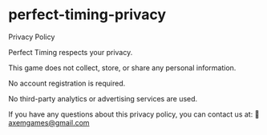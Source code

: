 # perfect-timing-privacy
Privacy Policy

Perfect Timing respects your privacy.

This game does not collect, store, or share any personal information.

No account registration is required.

No third-party analytics or advertising services are used.

If you have any questions about this privacy policy, you can contact us at: 📧 axemgames@gmail.com
